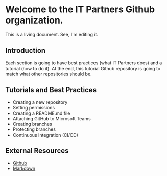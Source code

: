 # Welcome to the IT Partners Github organization. 

This is a living document. See, I'm editing it. 

## Introduction

Each section is going to have best practices (what IT Partners does) and a tutorial (how to do it). At the end, this tutorial Github repository is going to match what other repositories should be. 

## Tutorials and Best Practices
* Creating a new repository 
* Setting permissions 
* Creating a README.md file 
* Attaching GitHub to Microsoft Teams 
* Creating branches 
* Protecting branches 
* Continuous Integration (CI/CD) 

## External Resources
* [Github](https://guides.github.com/activities/hello-world/)
* [Markdown](https://www.markdowntutorial.com/)
